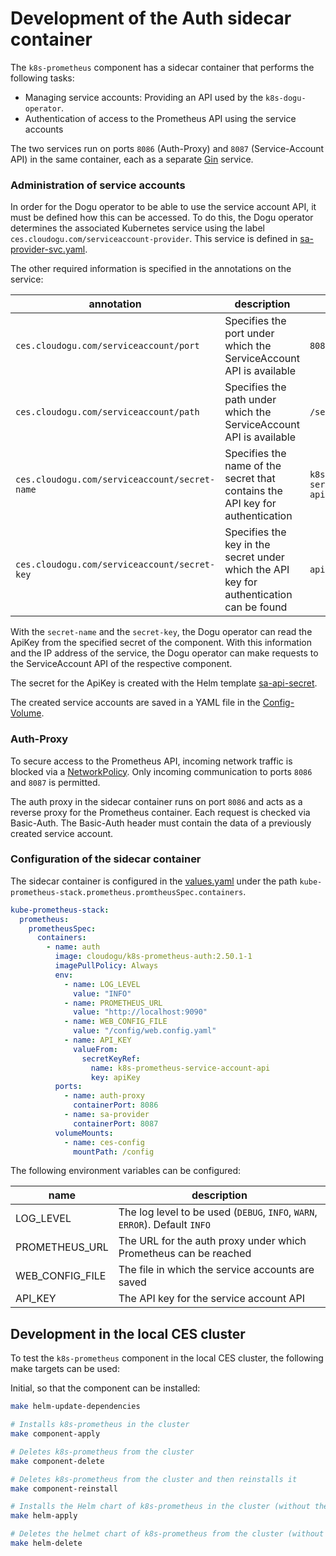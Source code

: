 # Development of the Auth sidecar container

The `k8s-prometheus` component has a sidecar container that performs the following tasks:
* Managing service accounts: Providing an API used by the `k8s-dogu-operator`.
* Authentication of access to the Prometheus API using the service accounts

The two services run on ports `8086` (Auth-Proxy) and `8087` (Service-Account API) in the same container, each as a separate [Gin](https://github.com/gin-gonic/gin) service.

### Administration of service accounts
In order for the Dogu operator to be able to use the service account API, it must be defined how this can be accessed.
To do this, the Dogu operator determines the associated Kubernetes service using the label `ces.cloudogu.com/serviceaccount-provider`.
This service is defined in [sa-provider-svc.yaml](../../k8s/helm/templates/sa-provider-svc.yaml).

The other required information is specified in the annotations on the service:

| annotation                                    | description                                                                             | value                                |
|-----------------------------------------------|-----------------------------------------------------------------------------------------|--------------------------------------|
| `ces.cloudogu.com/serviceaccount/port`        | Specifies the port under which the ServiceAccount API is available                      | `8080`                               |
| `ces.cloudogu.com/serviceaccount/path`        | Specifies the path under which the ServiceAccount API is available                      | `/serviceaccounts`                   |
| `ces.cloudogu.com/serviceaccount/secret-name` | Specifies the name of the secret that contains the API key for authentication           | `k8s-prometheus-service-account-api` |
| `ces.cloudogu.com/serviceaccount/secret-key`  | Specifies the key in the secret under which the API key for authentication can be found | `apiKey`                             |

With the `secret-name` and the `secret-key`, the Dogu operator can read the ApiKey from the specified secret of the component.
With this information and the IP address of the service, the Dogu operator can make requests to the ServiceAccount API of the respective component.

The secret for the ApiKey is created with the Helm template [sa-api-secret](../../k8s/helm/templates/sa-api-secret.yaml).

The created service accounts are saved in a YAML file in the [Config-Volume](../../k8s/helm/templates/config-pvc.yaml).

### Auth-Proxy
To secure access to the Prometheus API, incoming network traffic is blocked via a [NetworkPolicy](../../k8s/helm/templates/network-policy.yaml).
Only incoming communication to ports `8086` and `8087` is permitted.

The auth proxy in the sidecar container runs on port `8086` and acts as a reverse proxy for the Prometheus container.
Each request is checked via Basic-Auth.
The Basic-Auth header must contain the data of a previously created service account.

### Configuration of the sidecar container
The sidecar container is configured in the [values.yaml](../../k8s/helm/values.yaml) under the path `kube-prometheus-stack.prometheus.promtheusSpec.containers`.

```yaml
kube-prometheus-stack:
  prometheus:
    prometheusSpec:
      containers:
        - name: auth
          image: cloudogu/k8s-prometheus-auth:2.50.1-1
          imagePullPolicy: Always
          env:
            - name: LOG_LEVEL
              value: "INFO"
            - name: PROMETHEUS_URL
              value: "http://localhost:9090"
            - name: WEB_CONFIG_FILE
              value: "/config/web.config.yaml"
            - name: API_KEY
              valueFrom:
                secretKeyRef:
                  name: k8s-prometheus-service-account-api
                  key: apiKey
          ports:
            - name: auth-proxy
              containerPort: 8086
            - name: sa-provider
              containerPort: 8087
          volumeMounts:
            - name: ces-config
              mountPath: /config
```

The following environment variables can be configured:

| name            | description                                                                 |
|-----------------|-----------------------------------------------------------------------------|
| LOG_LEVEL       | The log level to be used (`DEBUG`, `INFO`, `WARN`, `ERROR`). Default `INFO` |
| PROMETHEUS_URL  | The URL for the auth proxy under which Prometheus can be reached            |
| WEB_CONFIG_FILE | The file in which the service accounts are saved                            |
| API_KEY         | The API key for the service account API                                     |


## Development in the local CES cluster
To test the `k8s-prometheus` component in the local CES cluster, the following make targets can be used:

Initial, so that the component can be installed:
```bash
make helm-update-dependencies
```

```bash
# Installs k8s-prometheus in the cluster
make component-apply
```

```bash
# Deletes k8s-prometheus from the cluster
make component-delete
```

```bash
# Deletes k8s-prometheus from the cluster and then reinstalls it
make component-reinstall
```

```bash
# Installs the Helm chart of k8s-prometheus in the cluster (without the CES component)
make helm-apply
```

```bash
# Deletes the helmet chart of k8s-prometheus from the cluster (without the CES component)
make helm-delete
```